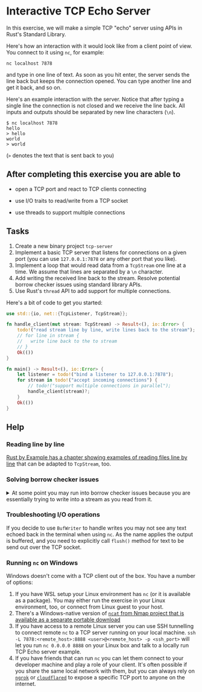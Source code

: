 <!-- markdownlint-disable MD033 -->
# Interactive TCP Echo Server

In this exercise, we will make a simple TCP "echo" server using APIs in Rust's Standard Library.

Here's how an interaction with it would look like from a client point of view. You connect to it using `nc`, for example:

`nc localhost 7878`

and type in one line of text. As soon as you hit enter, the server sends the line back but keeps the connection opened. You can type another line and get it back, and so on.

Here's an example interaction with the server. Notice that after typing a single line the connection is not closed and we receive the line back. All inputs and outputs should be separated by new line characters (`\n`).

```text
$ nc localhost 7878
hello
> hello
world
> world
```

(`>` denotes the text that is sent back to you)

## After completing this exercise you are able to

- open a TCP port and react to TCP clients connecting

- use I/O traits to read/write from a TCP socket

- use threads to support multiple connections

## Tasks

1. Create a new binary project `tcp-server`
2. Implement a basic TCP server that listens for connections on a given port (you can use `127.0.0.1:7878` or any other port that you like).
3. Implement a loop that would read data from a `TcpStream` one line at a time. We assume that lines are separated by a `\n` character.
4. Add writing the received line back to the stream. Resolve potential borrow checker issues using standard library APIs.
5. Use Rust's `thread` API to add support for multiple connections.

Here's a bit of code to get you started:

```rust ignore
use std::{io, net::{TcpListener, TcpStream}};

fn handle_client(mut stream: TcpStream) -> Result<(), io::Error> {
    todo!("read stream line by line, write lines back to the stream");
    // for line in stream {
    //   write line back to the to stream
    // }
    Ok(())
}

fn main() -> Result<(), io::Error> {
    let listener = todo!("bind a listener to 127.0.0.1:7878");
    for stream in todo!("accept incoming connections") {
        // todo!("support multiple connections in parallel");
        handle_client(stream)?;
    }
    Ok(())
}
```

## Help

### Reading line by line

[Rust by Example has a chapter showing examples of reading files line by line](https://doc.rust-lang.org/rust-by-example/std_misc/file/read_lines.html) that can be adapted to `TcpStream`, too.

### Solving borrow checker issues

<details>
    <summary>At some point you may run into borrow checker issues because you are essentially trying to write into a stream as you read from it.</summary>

The solution is to end up with two separate owned variables that perform reading and writing respectively.

There are two general approaches to do so:

1. Simply clone the stream. `TcpStream` has a `try_clone()` method. This will not clone the stream itself: on the Operating System level there will still be a single connection. But from Rust perspective now this underlying OS resource will be represented by two distinct variables.
2. Use the fact that `Read` and `Write` traits are implemented not only for `TcpStream` but also for `&TcpStream`. For example, you can create a pair of `BufReader` and `BufWriter` by passing `&stream` as an argument.

</details>

### Troubleshooting I/O operations

If you decide to use `BufWriter` to handle writes you may not see any text echoed back in the terminal when using `nc`. As the name applies the output is buffered, and you need to explicitly call `flush()` method for text to be send out over the TCP socket.

### Running `nc` on Windows

Windows doesn't come with a TCP client out of the box. You have a number of options:

1. If you have WSL setup your Linux environment has `nc` (or it is available as a package). You may either run the exercise in your Linux environment, too, or connect from Linux guest to your host.
2. There's a Windows-native version of [`ncat` from Nmap project that is available as a separate portable download](https://nmap.org/ncat/)
3. If you have access to a remote Linux server you can use SSH tunnelling to connect remote `nc` to a TCP server running on your local machine. `ssh -L 7878:<remote_host>:8888 <user>@<remote_host> -p <ssh_port>` will let you run `nc 0.0.0.0 8888` on your Linux box and talk to a locally run TCP Echo server example.
4. If you have friends that can run `nc` you can let them connect to your developer machine and play a role of your client. It's often possible if you share the same local network with them, but you can always rely on [`ngrok`](https://ngrok.com/docs/tcp/) or [`cloudflared`](https://developers.cloudflare.com/cloudflare-one/connections/connect-networks/configure-tunnels/local-management/configuration-file/#supported-protocols) to expose a specific TCP port to anyone on the internet.
